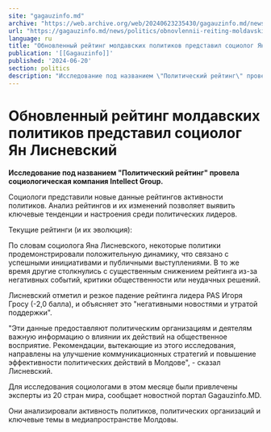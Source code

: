 ```yaml
---
site: "gagauzinfo.md"
archive: "https://web.archive.org/web/20240623235430/gagauzinfo.md/news/politics/obnovlennii-reiting-moldavskih-politikov-predstavil-sotsiolog-yan-lisnevskii"
url: "https://gagauzinfo.md/news/politics/obnovlennii-reiting-moldavskih-politikov-predstavil-sotsiolog-yan-lisnevskii"
language: ru
title: "Обновленный рейтинг молдавских политиков представил социолог Ян Лисневский"
publication: '[[Gagauzinfo]]'
published: '2024-06-20'
section: politics
description: "Исследование под названием \"Политический рейтинг\" провела социологическая компания Intellect Group."
---
```


# Обновленный рейтинг молдавских политиков представил социолог Ян Лисневский

**Исследование под названием "Политический рейтинг" провела социологическая компания Intellect Group.**

Социологи представили новые данные рейтингов активности политиков. Анализ рейтингов и их изменений позволяет выявить ключевые тенденции и настроения среди политических лидеров.

Текущие рейтинги (и их эволюция):

По словам социолога Яна Лисневского, некоторые политики продемонстрировали положительную динамику, что связано с успешными инициативами и публичными выступлениями. В то же время другие столкнулись с существенным снижением рейтинга из-за негативных событий, критики общественности или неудачных решений.

Лисневский отметил и резкое падение рейтинга лидера PAS Игоря Гросу (-2,0 балла), и объясняет это "негативными новостями и утратой поддержки".

"Эти данные предоставляют политическим организациям и деятелям важную информацию о влиянии их действий на общественное восприятие. Рекомендации, вытекающие из этого исследования, направлены на улучшение коммуникационных стратегий и повышение эффективности политических действий в Молдове", - сказал Лисневский.

Для исследования социологами в этом месяце были привлечены эксперты из 20 стран мира, сообщает новостной портал Gagauzinfo.MD.

Они анализировали активность политиков, политических организаций и ключевые темы в медиапространстве Молдовы.